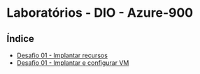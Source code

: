 # Laboratórios - DIO - Azure-900

## Índice

- [Desafio 01 - Implantar recursos](./desafio-lab-01/desafio-01.md)
- [Desafio 01 - Implantar e configurar VM](./desafio-lab-02/desafio-02.md)
